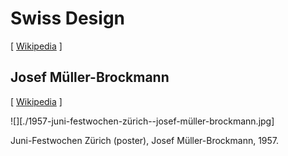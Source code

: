 # Swiss Design

[ [Wikipedia](https://en.wikipedia.org/wiki/International_Typographic_Style) ]

## Josef Müller-Brockmann

[ [Wikipedia](https://en.wikipedia.org/wiki/Josef_M%C3%BCller-Brockmann) ]

![][./1957-juni-festwochen-zürich--josef-müller-brockmann.jpg]

Juni-Festwochen Zürich (poster), Josef Müller-Brockmann, 1957.
